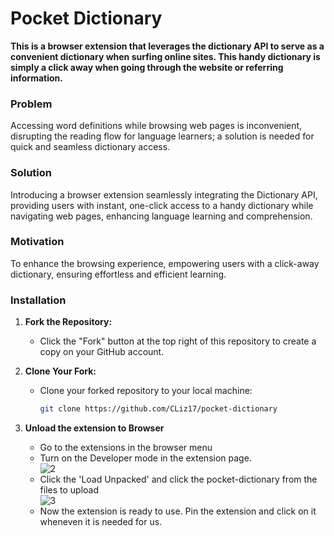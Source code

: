 # Pocket Dictionary
**This is a browser extension that leverages the dictionary API to serve as a convenient dictionary when surfing online sites.
This handy dictionary is simply a click away when going through the website or referring information.**

### Problem
Accessing word definitions while browsing web pages is inconvenient, disrupting the reading flow for language learners;
a solution is needed for quick and seamless dictionary access.

### Solution
Introducing a browser extension seamlessly integrating the Dictionary API, providing users with instant,
one-click access to a handy dictionary while navigating web pages, enhancing language learning and comprehension.
### Motivation
To enhance the browsing experience, empowering users with a click-away dictionary, ensuring effortless and efficient learning.

### Installation
1. **Fork the Repository:**
   - Click the "Fork" button at the top right of this repository to create a copy on your GitHub account.

2. **Clone Your Fork:**
   - Clone your forked repository to your local machine:
     ```bash
     git clone https://github.com/CLiz17/pocket-dictionary
     ```
     
3. **Unload the extension to Browser**
   - Go to the extensions in the browser menu
   - Turn on the Developer mode in the extension page.
     <br/>
     ![2](https://github.com/CLiz17/pocket-dictionary/assets/68838221/253fa181-8d39-4230-bde4-2800ef9c1f3f)
     <br/>
   - Click the 'Load Unpacked' and click the pocket-dictionary from the files to upload
     <br/>
     ![3](https://github.com/CLiz17/pocket-dictionary/assets/68838221/8943db00-4f81-4fa3-8a11-af57aa6acae0)
     <br/>
   - Now the extension is ready to use. Pin the extension and click on it wheneven it is needed for us.

